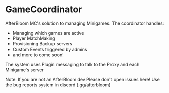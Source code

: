 # GameCoordinator

AfterBloom MC's solution to managing Minigames. The coordinator handles:

* Managing which games are active
* Player MatchMaking
* Provisioning Backup servers
* Custom Events triggered by admins
* and more to come soon!

The system uses Plugin messaging to talk to the Proxy and each Minigame's server

Note: If you are not an AfterBloom dev Please don't open issues here! Use the bug reports system in discord (.gg/afterbloom)
